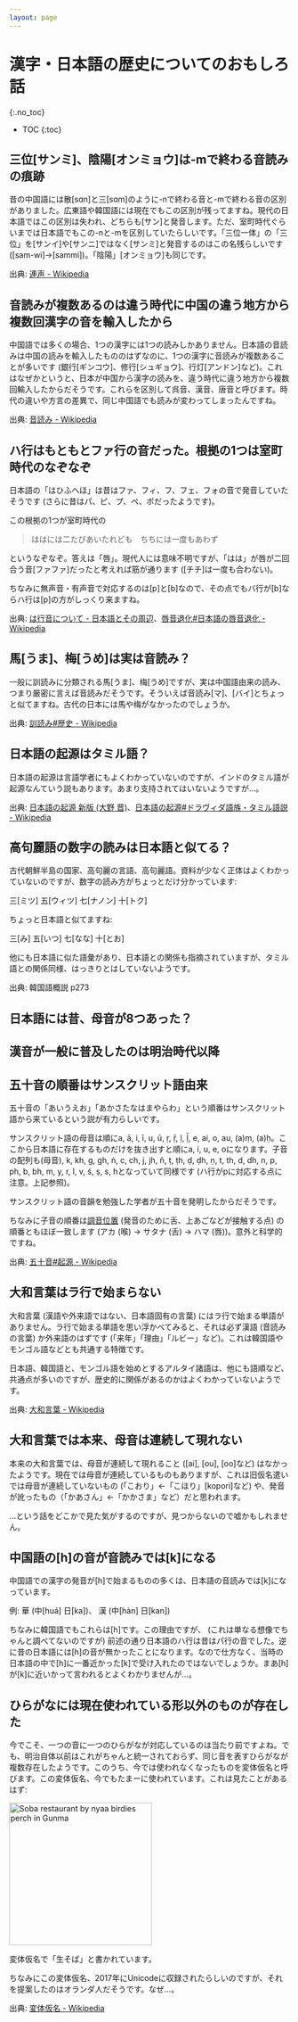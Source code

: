 ```yaml
---
layout: page
---
```


# 漢字・日本語の歴史についてのおもしろ話
{:.no_toc}

* TOC
{:toc}

## 三位[サンミ]、陰陽[オンミョウ]は-mで終わる音読みの痕跡

昔の中国語には散[sɑn]と三[sɑm]のように-nで終わる音と-mで終わる音の区別がありました。広東語や韓国語には現在でもこの区別が残ってますね。現代の日本語ではこの区別は失われ、どちらも[サン]と発音します。ただ、室町時代ぐらいまでは日本語でもこの-nと-mを区別していたらしいです。「三位一体」の「三位」を[サンイ]や[サンニ]ではなく[サンミ]と発音するのはこの名残らしいです ([sam-wi]→[sammi])。「陰陽」[オンミョウ]も同じです。

出典: [連声 - Wikipedia](https://ja.wikipedia.org/wiki/連声)

## 音読みが複数あるのは違う時代に中国の違う地方から複数回漢字の音を輸入したから

中国語では多くの場合、1つの漢字には1つの読みしかありません。日本語の音読みは中国の読みを輸入したもののはずなのに、1つの漢字に音読みが複数あることが多いです (銀行[ギンコウ]、修行[シュギョウ]、行灯[アンドン]など)。これはなぜかというと、日本が中国から漢字の読みを、違う時代に違う地方から複数回輸入したからだそうです。これらを区別して呉音、漢音、唐音と呼びます。時代の違いや方言の差異で、同じ中国語でも読みが変わってしまったんですね。

出典: [音読み - Wikipedia](https://ja.wikipedia.org/wiki/%E9%9F%B3%E8%AA%AD%E3%81%BF)

## ハ行はもともとファ行の音だった。根拠の1つは室町時代のなぞなぞ

日本語の「はひふへほ」は昔はファ、フィ、フ、フェ、フォの音で発音していたそうです (さらに昔はパ、ピ、プ、ペ、ポだったようです)。

この根拠の1つが室町時代の

> ははには二たびあいたれども　ちちには一度もあわず

というなぞなぞ。答えは「唇」。現代人には意味不明ですが、「はは」が唇が二回合う音[ファファ]だったと考えれば筋が通ります ([チチ]は一度も合わない)。

ちなみに無声音・有声音で対応するのは[p]と[b]なので、その点でもバ行が[b]ならハ行は[p]の方がしっくり来ますね。

出典: [は行音について - 日本語とその周辺](http://www.asahi-net.or.jp/~hi5k-stu/nihongo/hagyou.htm)、[唇音退化#日本語の唇音退化 - Wikipedia](https://ja.wikipedia.org/wiki/%E5%94%87%E9%9F%B3%E9%80%80%E5%8C%96#%E6%97%A5%E6%9C%AC%E8%AA%9E%E3%81%AE%E5%94%87%E9%9F%B3%E9%80%80%E5%8C%96)

## 馬[うま]、梅[うめ]は実は音読み？

一般に訓読みに分類される馬[うま]、梅[うめ]ですが、実は中国語由来の読み、つまり厳密に言えば音読みだそうです。そういえば音読み[マ]、[バイ]とちょっと似てますね。古代の日本には馬や梅がなかったのでしょうか。

出典: [訓読み#歴史 - Wikipedia](https://ja.wikipedia.org/wiki/%E8%A8%93%E8%AA%AD%E3%81%BF#%E6%AD%B4%E5%8F%B2)

## 日本語の起源はタミル語？

日本語の起源は言語学者にもよくわかっていないのですが、インドのタミル語が起源なんていう説もあります。あまり支持されてはいないようですが…。

出典: [日本語の起源 新版 (大野 晋)](https://www.amazon.co.jp/%E6%97%A5%E6%9C%AC%E8%AA%9E%E3%81%AE%E8%B5%B7%E6%BA%90-%E6%96%B0%E7%89%88-%E5%B2%A9%E6%B3%A2%E6%96%B0%E6%9B%B8-%E5%A4%A7%E9%87%8E-%E6%99%8B/dp/4004303400)、[日本語の起源#ドラヴィダ語族・タミル語説 - Wikipedia](https://ja.wikipedia.org/wiki/%E6%97%A5%E6%9C%AC%E8%AA%9E%E3%81%AE%E8%B5%B7%E6%BA%90#%E3%83%89%E3%83%A9%E3%83%B4%E3%82%A3%E3%83%80%E8%AA%9E%E6%97%8F%E3%83%BB%E3%82%BF%E3%83%9F%E3%83%AB%E8%AA%9E%E8%AA%AC)

## 高句麗語の数字の読みは日本語と似てる？

古代朝鮮半島の国家、高句麗の言語、高句麗語。資料が少なく正体はよくわかっていないのですが、数字の読み方がちょっとだけ分かっています:

三[ミツ] 五[ウィツ] 七[ナノン] 十[トク]

ちょっと日本語と似てますね:

三[み] 五[いつ] 七[なな] 十[とお]

他にも日本語に似た語彙があり、日本語との関係も指摘されていますが、タミル語との関係同様、はっきりとはしていないようです。

出典: 韓国語概説 p273

## 日本語には昔、母音が8つあった？
## 漢音が一般に普及したのは明治時代以降
## 五十音の順番はサンスクリット語由来

五十音の「あいうえお」「あかさたなはまやらわ」という順番はサンスクリット語から来ているという説が有力らしいです。

サンスクリット語の母音は順にa, ā, i, ī, u, ū, ṛ, ṝ, ḷ, ḹ, e, ai, o, au, (a)ṃ, (a)ḥ。ここから日本語に存在するものだけを抜き出すと順にa, i, u, e, oになります。子音の配列も(母音), k, kh, g, gh, ṅ, c, ch, j, jh, ñ, ṭ, ṭh, ḍ, ḍh, ṇ, t, th, d, dh, n, p, ph, b, bh, m, y, r, l, v, ś, ṣ, s, hとなっていて同様です (ハ行がpに対応する点に注意。上記参照)。

サンスクリット語の音韻を勉強した学者が五十音を発明したからだそうです。

ちなみに子音の順番は[調音位置](https://ja.wikipedia.org/wiki/%E8%AA%BF%E9%9F%B3%E4%BD%8D%E7%BD%AE) (発音のために舌、上あごなどが接触する点) の順番ともほぼ一致します (アカ (喉) → サタナ (舌) → ハマ (唇))。意外と科学的ですね。

出典: [五十音#起源 - Wikipedia](https://ja.wikipedia.org/wiki/%E4%BA%94%E5%8D%81%E9%9F%B3#%E8%B5%B7%E6%BA%90)

## 大和言葉はラ行で始まらない

大和言葉 (漢語や外来語ではない、日本語固有の言葉) にはラ行で始まる単語がありません。ラ行で始まる単語を思い浮かべてみると、それは必ず漢語 (音読みの言葉) か外来語のはずです (「来年」「理由」「ルビー」など)。これは韓国語やモンゴル語などとも共通する特徴です。

日本語、韓国語と、モンゴル語を始めとするアルタイ諸語は、他にも語順など、共通点が多いのですが、歴史的に関係があるのかはよくわかっていないようです。

出典: [大和言葉 - Wikipedia](https://ja.wikipedia.org/wiki/%E5%A4%A7%E5%92%8C%E8%A8%80%E8%91%89)

## 大和言葉では本来、母音は連続して現れない

本来の大和言葉では、母音が連続して現れること ([ai], [ou], [oo]など) はなかったようです。現在では母音が連続しているものもありますが、これは旧仮名遣いでは母音が連続していないもの (「こおり」←「こほり」[kopori]など) や、発音が訛ったもの（「かあさん」←「かかさま」など）だと思われます。

…という話をどこかで見た気がするのですが、見つからないので嘘かもしれません。

## 中国語の[h]の音が音読みでは[k]になる

中国語での漢字の発音が[h]で始まるものの多くは、日本語の音読みでは[k]になっています。

例: 華 (中[huá] 日[ka])、 漢 (中[hàn] 日[kan])

ちなみに韓国語でもこれらは[h]です。この理由ですが、 (これは単なる想像でちゃんと調べてないのですが) 前述の通り日本語のハ行は昔はパ行の音でした。逆に昔の日本語には[h]の音が無かったことになります。なので仕方なく、当時の日本語の中で[h]に一番近かった[k]で受け入れたのではないでしょうか。まあ[h]が[k]に近いかって言われるとよくわかりませんが…。

## ひらがなには現在使われている形以外のものが存在した

今でこそ、一つの音に一つのひらがなが対応しているのは当たり前ですよね。でも、明治自体以前はこれがちゃんと統一されておらず、同じ音を表すひらがなが複数存在したようです。このうち、今では使われなくなったものを変体仮名と呼びます。この変体仮名、今でもたまーに使われています。これは見たことがあるはず:

<a title="By nyaa_birdies_perch from Shima Onsen in Nakanojo, Gunma (Flickr) [CC BY-SA 2.0 (https://creativecommons.org/licenses/by-sa/2.0)], via Wikimedia Commons" href="https://commons.wikimedia.org/wiki/File%3ASoba_restaurant_by_nyaa_birdies_perch_in_Gunma.jpg"><img width="256" alt="Soba restaurant by nyaa birdies perch in Gunma" src="https://upload.wikimedia.org/wikipedia/commons/e/e4/Soba_restaurant_by_nyaa_birdies_perch_in_Gunma.jpg"/></a>

変体仮名で「生そば」と書かれています。

ちなみにこの変体仮名、2017年にUnicodeに収録されたらしいのですが、それを提案したのはオランダ人だそうです。なぜ…。

出典: [変体仮名 - Wikipedia](https://ja.wikipedia.org/wiki/%E5%A4%89%E4%BD%93%E4%BB%AE%E5%90%8D)
